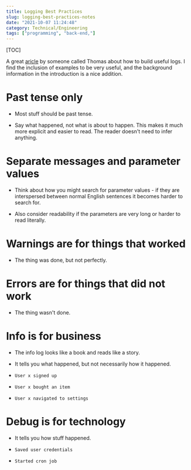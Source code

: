 ```yaml
---
title: Logging Best Practices
slug: logging-best-practices-notes
date: "2021-10-07 11:24:48"
category: Technical/Engineering
tags: ["programming", "back-end,"]
---
```


[TOC]

A great [aricle](https://tuhrig.de/my-logging-best-practices/) by someone called
Thomas about how to build useful logs. I find the inclusion of examples to be
very useful, and the background information in the introduction is a nice
addition.

# Past tense only

- Most stuff should be past tense.

- Say what happened, not what is about to happen. This makes it much more explicit and easier to read. The reader
  doesn't need to infer anything.

# Separate messages and parameter values

- Think about how you might search for parameter values - if they are
  interspersed between normal English sentences it becomes harder to search for.

- Also consider readability if the parameters are very long or harder to read
  literally.

# Warnings are for things that worked

- The thing was done, but not perfectly.

# Errors are for things that did not work

- The thing wasn't done.

# Info is for business

- The info log looks like a book and reads like a story.

- It tells you what happened, but not necessarily how it happened.

- `User x signed up`
- `User x bought an item`
- `User x navigated to settings`

# Debug is for technology

- It tells you how stuff happened.

- `Saved user credentials`
- `Started cron job`
